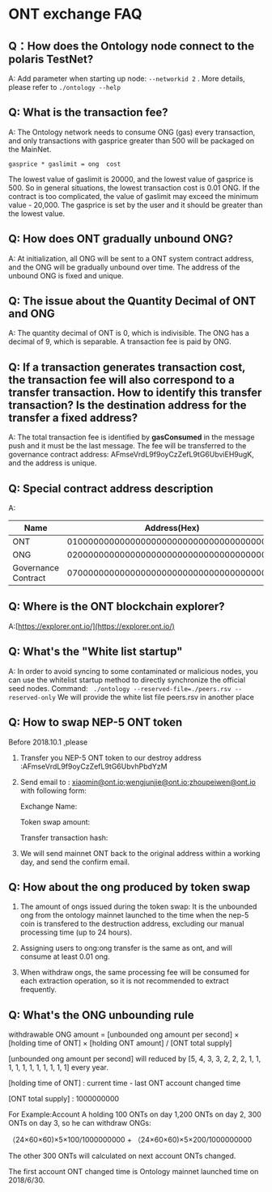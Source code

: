 # ONT exchange FAQ

## Q：How does the Ontology node connect to the polaris TestNet?

A: Add parameter when starting up node: ```--networkid 2``` . 
More details, please refer to ```./ontology --help```


## Q: What is the transaction fee?

A: The Ontology network needs to consume ONG (gas) every transaction, and only transactions with gasprice greater than 500 will be packaged on the MainNet.

```gasprice * gaslimit = ong  cost```


The lowest value of gaslimit is 20000, and the lowest value of gasprice is 500. So in general situations, the lowest transaction cost is 0.01 ONG. If the contract is too complicated, the value of gaslimit may exceed the minimum value - 20,000. The gasprice is set by the user and it should be greater than the lowest value.


## Q: How does ONT gradually unbound ONG?

A: At initialization, all ONG will be sent to a ONT system contract address, and the ONG will be gradually unbound over time. The address of the unbound ONG is fixed and unique.

## Q: The issue about the Quantity Decimal of ONT and ONG

A: The quantity decimal of ONT is 0, which is indivisible. The ONG has a decimal of 9, which is separable. A transaction fee is paid by ONG.


## Q: If a transaction generates transaction cost, the transaction fee will also correspond to a transfer transaction. How to identify this transfer transaction? Is the destination address for the transfer a fixed address?

A: The total transaction fee is identified by **gasConsumed** in the message push and it must be the last message. The fee will be transferred to the governance contract address: AFmseVrdL9f9oyCzZefL9tG6UbviEH9ugK, and the address is unique.


## Q: Special contract address description

A:

| Name     | Address(Hex)                             | Address(Base58)                    |
| -------- | ---------------------------------------- | ---------------------------------- |
| ONT      | 0100000000000000000000000000000000000000 | AFmseVrdL9f9oyCzZefL9tG6UbvhUMqNMV |
| ONG      | 0200000000000000000000000000000000000000 | AFmseVrdL9f9oyCzZefL9tG6UbvhfRZMHJ |
| Governance Contract | 0700000000000000000000000000000000000000 | AFmseVrdL9f9oyCzZefL9tG6UbviEH9ugK |

## Q: Where is the ONT blockchain explorer?
A:[https://explorer.ont.io/](https://explorer.ont.io/)


## Q: What's the "White list startup"
A: In order to avoid syncing to some contaminated or malicious nodes, you can use the whitelist startup method to directly synchronize the official seed nodes. Command:
``` ./ontology --reserved-file=./peers.rsv --reserved-only``` 
We will provide the white list file peers.rsv in another place

## Q: How to swap NEP-5 ONT token

Before 2018.10.1 ,please

1. Transfer you NEP-5 ONT token to our destroy address :AFmseVrdL9f9oyCzZefL9tG6UbvhPbdYzM

2. Send email to : xiaomin@ont.io;wengjunjie@ont.io;zhoupeiwen@ont.io with following form:

   Exchange Name:

   Token swap amount:

   Transfer transaction hash:

3. We will send mainnet ONT back to the original address within a working day,  and send the confirm email.

## Q: How about the ong produced by token swap

1. The amount of ongs issued during the token swap: It is the unbounded ong from the ontology mainnet launched to the time when the nep-5 coin is transfered to the destruction address, excluding our manual processing time (up to 24 hours).

2. Assigning users to ong:ong transfer is the same as ont, and will consume at least 0.01 ong.

3. When withdraw ongs, the same processing fee will be consumed for each extraction operation, so it is not recommended to extract frequently.

## Q: What's the ONG unbounding rule
withdrawable ONG amount = [unbounded ong amount per second] × [holding time of ONT] × [holding ONT amount] / [ONT total supply]

[unbounded ong amount per second] will reduced by  [5, 4, 3, 3, 2, 2, 2, 1, 1, 1, 1, 1, 1, 1, 1, 1, 1, 1]  every year.

[holding time of ONT] : current time - last ONT account changed time

[ONT total supply] : 1000000000

For Example:Account A holding 100 ONTs on day 1,200 ONTs on day 2, 300 ONTs on day 3, so he can withdraw ONGs:

（24×60×60)×5×100/1000000000 + （24×60×60)×5×200/1000000000

The other 300 ONTs will calculated on next account ONTs changed.

The first account ONT changed time is Ontology mainnet launched time on 2018/6/30.

